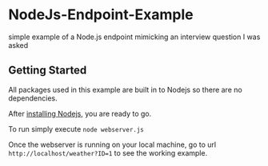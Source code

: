 # NodeJs-Endpoint-Example
simple example of a Node.js endpoint mimicking an interview question I was asked

## Getting Started
All packages used in this example are built in to Nodejs so there are no dependencies.

After [installing Nodejs](https://nodejs.org/en/download/), you are ready to go.

To run simply execute `node webserver.js`

Once the webserver is running on your local machine, go to url `http://localhost/weather?ID=1` to see the working example.

